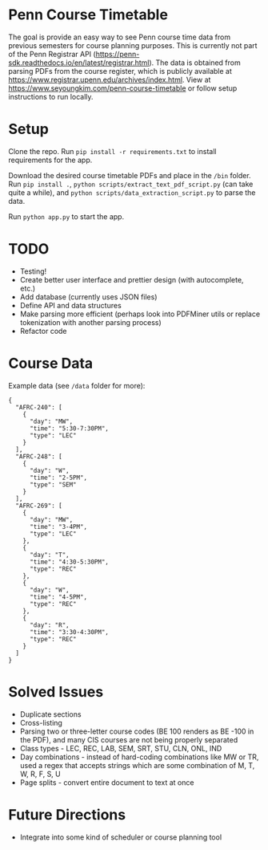 # Penn Course Timetable

The goal is provide an easy way to see Penn course time data from previous semesters for course planning purposes. 
This is currently not part of the Penn Registrar API (https://penn-sdk.readthedocs.io/en/latest/registrar.html).
The data is obtained from parsing PDFs from the course register, which is publicly available at 
https://www.registrar.upenn.edu/archives/index.html. View at https://www.seyoungkim.com/penn-course-timetable or follow
setup instructions to run locally.

# Setup
Clone the repo. Run `pip install -r requirements.txt` to install requirements for the app.

Download the desired course timetable PDFs and place in the `/bin` folder. 
Run `pip install .`, `python scripts/extract_text_pdf_script.py` (can take quite a while), and `python scripts/data_extraction_script.py` to parse the data.

Run `python app.py` to start the app.

# TODO
* Testing!
* Create better user interface and prettier design (with autocomplete, etc.)
* Add database (currently uses JSON files)
* Define API and data structures
* Make parsing more efficient (perhaps look into PDFMiner utils or replace tokenization with another parsing process)
* Refactor code

# Course Data
Example data (see `/data` folder for more):
```
{
  "AFRC-240": [
    {
      "day": "MW",
      "time": "5:30-7:30PM",
      "type": "LEC"
    }
  ],
  "AFRC-248": [
    {
      "day": "W",
      "time": "2-5PM",
      "type": "SEM"
    }
  ],
  "AFRC-269": [
    {
      "day": "MW",
      "time": "3-4PM",
      "type": "LEC"
    },
    {
      "day": "T",
      "time": "4:30-5:30PM",
      "type": "REC"
    },
    {
      "day": "W",
      "time": "4-5PM",
      "type": "REC"
    },
    {
      "day": "R",
      "time": "3:30-4:30PM",
      "type": "REC"
    }
  ]
}
```

# Solved Issues
* Duplicate sections
* Cross-listing
* Parsing two or three-letter course codes (BE 100 renders as BE -100 in the PDF), and many CIS courses are not being
properly separated
* Class types - LEC, REC, LAB, SEM, SRT, STU, CLN, ONL, IND
* Day combinations - instead of hard-coding combinations like MW or TR, used a regex that accepts strings which are some combination of 
M, T, W, R, F, S, U
* Page splits - convert entire document to text at once

# Future Directions
* Integrate into some kind of scheduler or course planning tool
